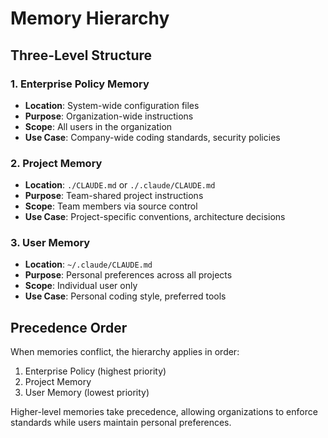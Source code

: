 # Memory Hierarchy

## Three-Level Structure

### 1. Enterprise Policy Memory
- **Location**: System-wide configuration files
- **Purpose**: Organization-wide instructions
- **Scope**: All users in the organization
- **Use Case**: Company-wide coding standards, security policies

### 2. Project Memory
- **Location**: `./CLAUDE.md` or `./.claude/CLAUDE.md`
- **Purpose**: Team-shared project instructions
- **Scope**: Team members via source control
- **Use Case**: Project-specific conventions, architecture decisions

### 3. User Memory
- **Location**: `~/.claude/CLAUDE.md`
- **Purpose**: Personal preferences across all projects
- **Scope**: Individual user only
- **Use Case**: Personal coding style, preferred tools

## Precedence Order
When memories conflict, the hierarchy applies in order:
1. Enterprise Policy (highest priority)
2. Project Memory
3. User Memory (lowest priority)

Higher-level memories take precedence, allowing organizations to enforce standards while users maintain personal preferences.